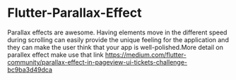 # Flutter-Parallax-Effect
Parallax effects are awesome. Having elements move in the different speed during scrolling can easily provide the unique feeling for the application and they can make the user think that your app is well-polished.More detail on parallex effect make use that link https://medium.com/flutter-community/parallax-effect-in-pageview-ui-tickets-challenge-bc9ba3d49dca
